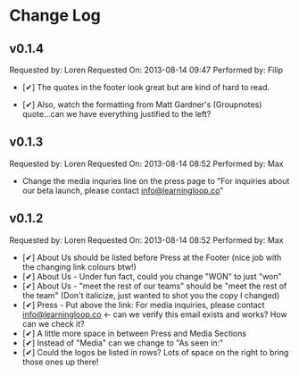 # Change Log

## v0.1.4

Requested by: Loren
Requested On: 2013-08-14 09:47
Performed by: Filip

- [✔] The quotes in the footer look great but are kind of hard to read.

- [✔] Also, watch the formatting from Matt Gardner's (Groupnotes) quote...can we have everything justified to the left?

## v0.1.3

Requested by: Loren
Requested On: 2013-08-14 08:52
Performed by: Max

- Change the media inquries line on the press page to "For inquiries about our beta launch, please contact info@learningloop.co"


## v0.1.2 

Requested by: Loren
Requested On: 2013-08-14 08:52
Performed by: Max

- [✔] About Us should be listed before Press at the Footer (nice job with the changing link colours btw!)
- [✔] About Us - Under fun fact, could you change "WON" to just "won"
- [✔] About Us - "meet the rest of our teams" should be "meet the rest of the team" (Don't italicize, just wanted to shot you the copy I changed)
- [✔] Press - Put above the link: For media inquiries, please contact info@learningloop.co <- can we verify this email exists and works?  How can we check it?
- [✔] A little more space in between Press and Media Sections
- [✔] Instead of "Media" can we change to "As seen in:"
- [✔] Could the logos be listed in rows? Lots of space on the right to bring those ones up there!

